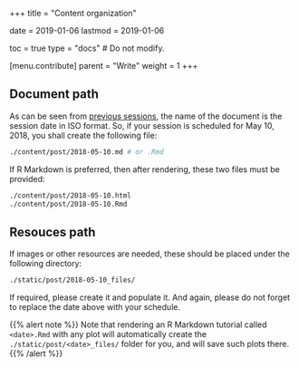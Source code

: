 +++
title = "Content organization"

date = 2019-01-06
lastmod = 2019-01-06

toc = true
type = "docs"  # Do not modify.

[menu.contribute]
  parent = "Write"
  weight = 1
+++

## Document path

As can be seen from [previous sessions](/post/), the name of the document is the
session date in ISO format. So, if your session is scheduled for May 10, 2018,
you shall create the following file:

```bash
./content/post/2018-05-10.md # or .Rmd
```

If R Markdown is preferred, then after rendering, these two files must be
provided:

```bash
./content/post/2018-05-10.html
./content/post/2018-05-10.Rmd
```

## Resouces path

If images or other resources are needed, these should be placed under the
following directory:

```bash
./static/post/2018-05-10_files/
```

If required, please create it and populate it. And again, please do not forget
to replace the date above with your schedule.

{{% alert note %}}
Note that rendering an R Markdown tutorial called `<date>.Rmd` with any plot will
automatically create the `./static/post/<date>_files/` folder for you, and will
save such plots there.
{{% /alert %}}
